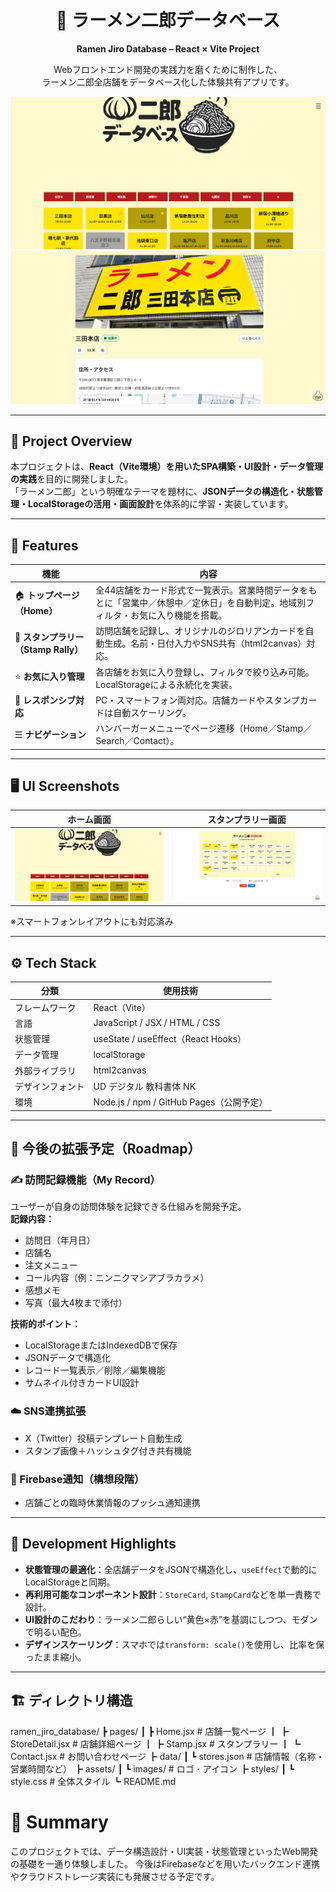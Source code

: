 <div align="center">

# 🍜 ラーメン二郎データベース  
**Ramen Jiro Database – React × Vite Project**

Webフロントエンド開発の実践力を磨くために制作した、  
ラーメン二郎全店舗をデータベース化した体験共有アプリです。

![PC Screenshot](./screenshots/home_pc.png)
![PC Screenshot](./screenshots/store_pc.png)

</div>

---

## 🎯 Project Overview

本プロジェクトは、**React（Vite環境）を用いたSPA構築・UI設計・データ管理の実践**を目的に開発しました。  
「ラーメン二郎」という明確なテーマを題材に、**JSONデータの構造化・状態管理・LocalStorageの活用・画面設計**を体系的に学習・実装しています。

---

## 🧩 Features

| 機能 | 内容 |
|------|------|
| 🏠 **トップページ（Home）** | 全44店舗をカード形式で一覧表示。営業時間データをもとに「営業中／休憩中／定休日」を自動判定。地域別フィルタ・お気に入り機能を搭載。 |
| 🏅 **スタンプラリー（Stamp Rally）** | 訪問店舗を記録し、オリジナルのジロリアンカードを自動生成。名前・日付入力やSNS共有（html2canvas）対応。 |
| ⭐ **お気に入り管理** | 各店舗をお気に入り登録し、フィルタで絞り込み可能。LocalStorageによる永続化を実装。 |
| 📱 **レスポンシブ対応** | PC・スマートフォン両対応。店舗カードやスタンプカードは自動スケーリング。 |
| ☰ **ナビゲーション** | ハンバーガーメニューでページ遷移（Home／Stamp／Search／Contact）。 |

---

## 🖥️ UI Screenshots

| ホーム画面 | スタンプラリー画面 |
|-------------|----------------|
| ![Home PC](./screenshots/home_pc.png) | ![Stamp PC](./screenshots/stamp_pc.png) |

※スマートフォンレイアウトにも対応済み

---

## ⚙️ Tech Stack

| 分類 | 使用技術 |
|------|----------|
| フレームワーク | React（Vite） |
| 言語 | JavaScript / JSX / HTML / CSS |
| 状態管理 | useState / useEffect（React Hooks） |
| データ管理 | localStorage |
| 外部ライブラリ | html2canvas |
| デザインフォント | UD デジタル 教科書体 NK |
| 環境 | Node.js / npm / GitHub Pages（公開予定） |

---

## 🧭 今後の拡張予定（Roadmap）

### ✍️ 訪問記録機能（My Record）
ユーザーが自身の訪問体験を記録できる仕組みを開発予定。  
**記録内容：**
- 訪問日（年月日）  
- 店舗名  
- 注文メニュー  
- コール内容（例：ニンニクマシアブラカラメ）  
- 感想メモ  
- 写真（最大4枚まで添付）  

**技術的ポイント：**
- LocalStorageまたはIndexedDBで保存  
- JSONデータで構造化  
- レコード一覧表示／削除／編集機能  
- サムネイル付きカードUI設計  

### ☁️ SNS連携拡張
- X（Twitter）投稿テンプレート自動生成  
- スタンプ画像＋ハッシュタグ付き共有機能  

### 🔔 Firebase通知（構想段階）
- 店舗ごとの臨時休業情報のプッシュ通知連携  

---

## 🧠 Development Highlights

- **状態管理の最適化**：全店舗データをJSONで構造化し、`useEffect`で動的にLocalStorageと同期。  
- **再利用可能なコンポーネント設計**：`StoreCard`, `StampCard`などを単一責務で設計。  
- **UI設計のこだわり**：ラーメン二郎らしい“黄色×赤”を基調にしつつ、モダンで明るい配色。  
- **デザインスケーリング**：スマホでは`transform: scale()`を使用し、比率を保ったまま縮小。  

---

## 🏗️ ディレクトリ構造
ramen_jiro_database/
┣ pages/
┃ ┣ Home.jsx # 店舗一覧ページ
┃ ┣ StoreDetail.jsx # 店舗詳細ページ
┃ ┣ Stamp.jsx # スタンプラリー
┃ ┗ Contact.jsx # お問い合わせページ
┣ data/
┃ ┗ stores.json # 店舗情報（名称・営業時間など）
┣ assets/
┃ ┗ images/ # ロゴ・アイコン
┣ styles/
┃ ┗ style.css # 全体スタイル
┗ README.md

# 💬 Summary

このプロジェクトでは、データ構造設計・UI実装・状態管理といったWeb開発の基礎を一通り体験しました。
今後はFirebaseなどを用いたバックエンド連携やクラウドストレージ実装にも発展させる予定です。
